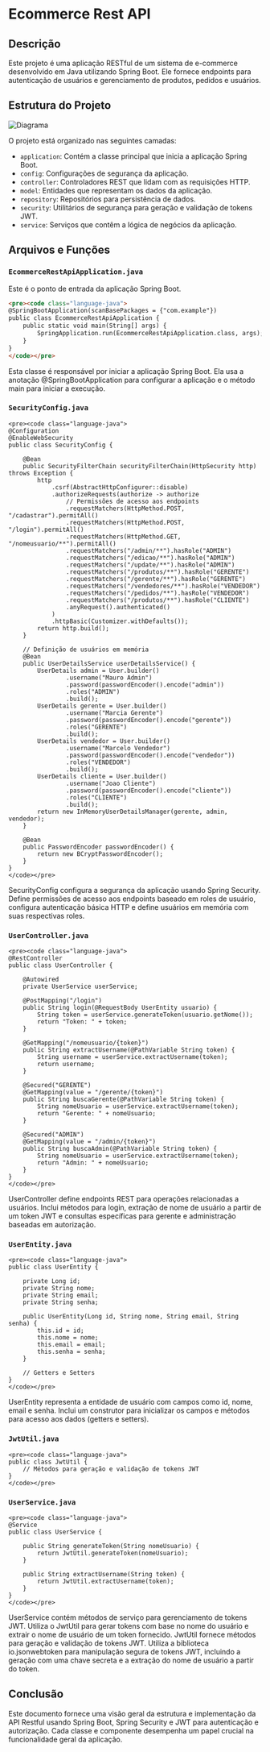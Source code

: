 # Ecommerce Rest API

## Descrição

Este projeto é uma aplicação RESTful de um sistema de e-commerce desenvolvido em Java utilizando Spring Boot. Ele fornece endpoints para autenticação de usuários e gerenciamento de produtos, pedidos e usuários.

## Estrutura do Projeto

![Diagrama](https://github.com/Arthurrsm/ecommerce_RestAPI/assets/125709335/57a9b85d-d75f-498e-ae9d-5ce698d094df)

O projeto está organizado nas seguintes camadas:

- `application`: Contém a classe principal que inicia a aplicação Spring Boot.
- `config`: Configurações de segurança da aplicação.
- `controller`: Controladores REST que lidam com as requisições HTTP.
- `model`: Entidades que representam os dados da aplicação.
- `repository`: Repositórios para persistência de dados.
- `security`: Utilitários de segurança para geração e validação de tokens JWT.
- `service`: Serviços que contêm a lógica de negócios da aplicação.

## Arquivos e Funções

### `EcommerceRestApiApplication.java`

Este é o ponto de entrada da aplicação Spring Boot.

```html
<pre><code class="language-java">
@SpringBootApplication(scanBasePackages = {"com.example"})
public class EcommerceRestApiApplication {
    public static void main(String[] args) {
        SpringApplication.run(EcommerceRestApiApplication.class, args);
    }
}
</code></pre>
```
Esta classe é responsável por iniciar a aplicação Spring Boot. Ela usa a anotação @SpringBootApplication para configurar a aplicação e o método main para iniciar a execução.

### `SecurityConfig.java`
```
<pre><code class="language-java">
@Configuration
@EnableWebSecurity
public class SecurityConfig {
    
    @Bean
    public SecurityFilterChain securityFilterChain(HttpSecurity http) throws Exception {
        http
            .csrf(AbstractHttpConfigurer::disable)
            .authorizeRequests(authorize -> authorize
                // Permissões de acesso aos endpoints
                .requestMatchers(HttpMethod.POST, "/cadastrar").permitAll()
                .requestMatchers(HttpMethod.POST, "/login").permitAll()
                .requestMatchers(HttpMethod.GET, "/nomeusuario/**").permitAll()
                .requestMatchers("/admin/**").hasRole("ADMIN")
                .requestMatchers("/edicao/**").hasRole("ADMIN")
                .requestMatchers("/update/**").hasRole("ADMIN")
                .requestMatchers("/produtos/**").hasRole("GERENTE")
                .requestMatchers("/gerente/**").hasRole("GERENTE")
                .requestMatchers("/vendedores/**").hasRole("VENDEDOR")
                .requestMatchers("/pedidos/**").hasRole("VENDEDOR")
                .requestMatchers("/produtos/**").hasRole("CLIENTE")
                .anyRequest().authenticated()
            )
            .httpBasic(Customizer.withDefaults());
        return http.build();
    }

    // Definição de usuários em memória
    @Bean
    public UserDetailsService userDetailsService() {
        UserDetails admin = User.builder()
                .username("Mauro Admin")
                .password(passwordEncoder().encode("admin"))
                .roles("ADMIN")
                .build();
        UserDetails gerente = User.builder()
                .username("Marcia Gerente")
                .password(passwordEncoder().encode("gerente"))
                .roles("GERENTE")
                .build();
        UserDetails vendedor = User.builder()
                .username("Marcelo Vendedor")
                .password(passwordEncoder().encode("vendedor"))
                .roles("VENDEDOR")
                .build();
        UserDetails cliente = User.builder()
                .username("Joao Cliente")
                .password(passwordEncoder().encode("cliente"))
                .roles("CLIENTE")
                .build();
        return new InMemoryUserDetailsManager(gerente, admin, vendedor);
    }

    @Bean
    public PasswordEncoder passwordEncoder() {
        return new BCryptPasswordEncoder();
    }
}
</code></pre>
```

SecurityConfig configura a segurança da aplicação usando Spring Security. Define permissões de acesso aos endpoints baseado em roles de usuário, configura autenticação básica HTTP e define usuários em memória com suas respectivas roles.

### `UserController.java`
```
<pre><code class="language-java">
@RestController
public class UserController {

    @Autowired
    private UserService userService;

    @PostMapping("/login")
    public String login(@RequestBody UserEntity usuario) {
        String token = userService.generateToken(usuario.getNome());
        return "Token: " + token;
    }

    @GetMapping("/nomeusuario/{token}")
    public String extractUsername(@PathVariable String token) {
        String username = userService.extractUsername(token);
        return username;
    }

    @Secured("GERENTE")
    @GetMapping(value = "/gerente/{token}")
    public String buscaGerente(@PathVariable String token) {
        String nomeUsuario = userService.extractUsername(token);
        return "Gerente: " + nomeUsuario;
    }

    @Secured("ADMIN")
    @GetMapping(value = "/admin/{token}")
    public String buscaAdmin(@PathVariable String token) {
        String nomeUsuario = userService.extractUsername(token);
        return "Admin: " + nomeUsuario;
    }
}
</code></pre>
```
UserController define endpoints REST para operações relacionadas a usuários. Inclui métodos para login, extração de nome de usuário a partir de um token JWT e consultas específicas para gerente e administração baseadas em autorização.

### `UserEntity.java`
```
<pre><code class="language-java">
public class UserEntity {

    private Long id;
    private String nome;
    private String email;
    private String senha;

    public UserEntity(Long id, String nome, String email, String senha) {
        this.id = id;
        this.nome = nome;
        this.email = email;
        this.senha = senha;
    }

    // Getters e Setters
}
</code></pre>
```
UserEntity representa a entidade de usuário com campos como id, nome, email e senha. Inclui um construtor para inicializar os campos e métodos para acesso aos dados (getters e setters).

### `JwtUtil.java`
```
<pre><code class="language-java">
public class JwtUtil {
    // Métodos para geração e validação de tokens JWT
}
</code></pre>
```
### `UserService.java`
```
<pre><code class="language-java">
@Service
public class UserService {

    public String generateToken(String nomeUsuario) {
        return JwtUtil.generateToken(nomeUsuario);
    }

    public String extractUsername(String token) {
        return JwtUtil.extractUsername(token);
    }
}
</code></pre>
```
UserService contém métodos de serviço para gerenciamento de tokens JWT. Utiliza o JwtUtil para gerar tokens com base no nome do usuário e extrair o nome de usuário de um token fornecido.
JwtUtil fornece métodos para geração e validação de tokens JWT. Utiliza a biblioteca io.jsonwebtoken para manipulação segura de tokens JWT, incluindo a geração com uma chave secreta e a extração do nome de usuário a partir do token.


## Conclusão

Este documento fornece uma visão geral da estrutura e implementação da API Restful usando Spring Boot, Spring Security e JWT para autenticação e autorização. Cada classe e componente desempenha um papel crucial na funcionalidade geral da aplicação.
